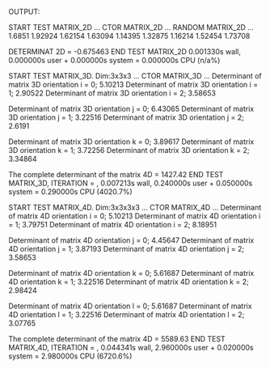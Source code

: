 
OUTPUT:

START TEST MATRIX_2D ...
CTOR MATRIX_2D ...
RANDOM MATRIX_2D ...
1.6851	1.92924	1.62154	
1.63094	1.14395	1.32875	
1.16214	1.52454	1.73708	


DETERMINAT 2D = -0.675463
END TEST MATRIX_2D  0.001330s wall, 0.000000s user + 0.000000s system = 0.000000s CPU (n/a%)

START TEST MATRIX_3D. Dim:3x3x3 ...
CTOR MATRIX_3D ...
Determinant of matrix 3D orientation i = 0; 5.10213
Determinant of matrix 3D orientation i = 1; 2.90522
Determinant of matrix 3D orientation i = 2; 3.58653


Determinant of matrix 3D orientation j = 0; 6.43065
Determinant of matrix 3D orientation j = 1; 3.22516
Determinant of matrix 3D orientation j = 2; 2.6191


Determinant of matrix 3D orientation k = 0; 3.89617
Determinant of matrix 3D orientation k = 1; 3.72256
Determinant of matrix 3D orientation k = 2; 3.34864


The complete determinant of the matrix 4D = 1427.42
END TEST MATRIX_3D, ITERATION = ,  0.007213s wall, 0.240000s user + 0.050000s system = 0.290000s CPU (4020.7%)

START TEST MATRIX_4D. Dim:3x3x3x3 ...
CTOR MATRIX_4D ...
Determinant of matrix 4D orientation i = 0; 5.10213
Determinant of matrix 4D orientation i = 1; 3.79751
Determinant of matrix 4D orientation i = 2; 8.18951


Determinant of matrix 4D orientation j = 0; 4.45647
Determinant of matrix 4D orientation j = 1; 3.87193
Determinant of matrix 4D orientation j = 2; 3.58653


Determinant of matrix 4D orientation k = 0; 5.61687
Determinant of matrix 4D orientation k = 1; 3.22516
Determinant of matrix 4D orientation k = 2; 2.98424


Determinant of matrix 4D orientation l = 0; 5.61687
Determinant of matrix 4D orientation l = 1; 3.22516
Determinant of matrix 4D orientation l = 2; 3.07765


The complete determinant of the matrix 4D = 5589.63
END TEST MATRIX_4D, ITERATION = ,  0.044341s wall, 2.960000s user + 0.020000s system = 2.980000s CPU (6720.6%)
